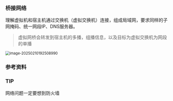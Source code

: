 ### 桥接网络

​	理解虚拟机和宿主机通过交换机（虚拟交换机）连接，组成局域网，要求同样的子网掩码、统一网段IP、DNS服务器。

> 虚拟网桥会转发到宿主机的多播，组播信息，以及目标为虚拟交换机为网段的单播

<img src="/Users/xixipeng/Library/Application Support/typora-user-images/image-20250210192508990.png" alt="image-20250210192508990" style="zoom:80%;" />

### 参考资料

[1]: https://blog.csdn.net/A79800/article/details/139775516

### TIP

网络问题一定要想到防火墙

